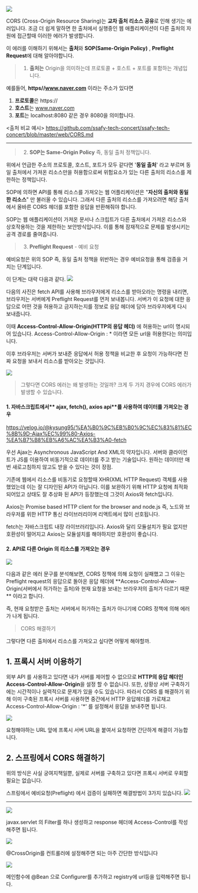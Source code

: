 ![](https://images.velog.io/images/alstjdwo1601/post/5f559cd8-fcd3-4424-9c05-ff92d4c71cf0/image.png)

CORS (Cross-Origin Resource Sharing)는 **교차 출처 리소스 공유**로 인해 생기는 에러입니다. 조금 더 쉽게 말하면 한 출처에서 실행중인 웹 애플리케이션이 다른 출처의 자원에 접근할때 이러한 에러가 발생합니다.

이 에러를 이해하기 위해서는 **출처**와 **SOP(Same-Origin Policy)** , **Preflight Request**에 대해 알아야합니다.

> 1. **출처는** Origin을 의미하는데 프로토콜 + 호스트 + 포트를 포함하는 개념입니다.

예를들어, **https//www.naver.com** 이라는 주소가 있다면 
1) **프로토콜**은 https://
2) **호스트**는 www.naver.com
3) **포트**는 localhost:8080 같은 경우 8080을 의미합니다.

 <출처 비교 예시>
https://github.com/ssafy-tech-concert/ssafy-tech-concert/blob/master/web/CORS.md

------------

> 2. **SOP는 Same-Origin Policy** 즉, 동일 출처 정책입니다. 

위에서 언급한 주소의 프로토콜, 호스트, 포트가 모두 같다면 '**동일 출처**' 라고 부르며 동일 출처에서 가져온 리소스만을 허용함으로써 위험요소가 있는 다른 출처의 리소스를 제한하는 정책입니다. 

SOP에 의하면 API를 통해 리소스를 가져오는 웹 어플리케이션은 "**자신의 출처와 동일한 리소스**" 만 불러올 수 있습니다. 그래서 다른 출처의 리소스를 가져오려면 해당 출처에서 올바른 CORS 헤더를 포함한 응답을 반환해줘야 합니다.

SOP는 웹 애플리케이션이 가져온 문서나 스크립트가 다른 출처에서 가져온 리소스와 상호작용하는 것을 제한하는 보안방식입니다. 이를 통해 잠재적으로 문제를 발생시키는 공격 경로를 줄여줍니다.


> 3. **Preflight Request** - 예비 요청

예비요청은 위의 SOP 즉, 동일 출처 정책을 위반하는 경우 예비요청을 통해 검증을 거치는 단계입니다.

이 단계는 대략 다음과 같다.
![](https://velog.velcdn.com/images/alstjdwo1601/post/f9797cbd-46ab-4d90-af95-0c6988a349f7/image.png)


다음의 사진은 fetch API를 사용해 브라우저에게 리소스를 받아오라는 명령을 내리면, 브라우저는 서버에게 Preflight Request를 먼저 보내봅니다. 서버가 이 요청에 대한 응답으로 어떤 것을 허용하고 금지하는지를 정보로 응답 헤더에 담아 브라우저에게 다시 보내줍니다.

이때 **Access-Control-Allow-Origin(HTTP의 응답 헤더)** 에 허용하는 url이 명시되어 있습니다.
Access-Control-Allow-Origin : * 이라면 모든 url을 허용한다는 의미입니다.

이후 브라우저는 서버가 보내준 응답에서 허용 정책을 비교한 후 요청이 가능하다면 진짜 요청을 보내서 리소스를 받아오는 것입니다.



![](https://images.velog.io/images/alstjdwo1601/post/ca5de7e5-afa9-4e6b-a822-5875acea285d/image.png)

> 그렇다면 CORS 에러는 왜 발생하는 것일까?
크게 두 가지 경우에 CORS 에러가 발생할 수 있습니다.

#### 1. 자바스크립트에서** ajax, fetch(), axios api**를 사용하여 데이터를 가져오는 경우


   https://velog.io/@kysung95/%EA%B0%9C%EB%B0%9C%EC%83%81%EC%8B%9D-Ajax%EC%99%80-Axios-%EA%B7%B8%EB%A6%AC%EA%B3%A0-fetch
    
  우선 Ajax는 Asynchronous JavaScript And XML의 약자입니다.
  서버와 클라이언트가 JS를 이용하여 비동기적으로 데이터를 주고 받는 기술입니다. 원하는 데이터만 매번 새로고침하지 않고도 받을 수 있다는 것이 장점.
  
  기존에 웹에서 리소스를 비동기로 요청할때 XHR(XML HTTP Request) 객체를 사용했었는데 이는 잘 디자인된 API가 아닙니다. 이를 보완하기 위해 HTTP 요청에 최적화되어있고 상태도 잘 추상화 된 API가 등장했는데 그것이 Axios와 fetch입니다.
  
  Axios는 Promise based HTTP client for the browser and node.js 즉, 노드와 브라우저를 위한 HTTP 통신 라이브러리이며 리액트에서 많이 선호됩니다.
  
  fetch는 자바스크립트 내장 라이브러리입니다. Axios와 달리 모듈설치가 필요 없지만 호환성이 떨어지고 Axios는 모듈설치를 해야하지만 호환성이 좋습니다.

#### 2. API로 다른 Origin 의 리소스를 가져오는 경우

![](https://images.velog.io/images/alstjdwo1601/post/cd1f8e5c-5799-49f2-894f-e78d10e5f091/image.png)

다음과 같은 에러 문구를 분석해보면, CORS 정책에 의해 요청이 실패했고 그 이유는 Preflight request의 응답으로 돌아온 응답 헤더에 **Access-Control-Allow-Origin(서버에서 허가하는 출처)와 현재 요청을 보내는 브라우저의 출처가 다르기 때문 **  이라고 합니다.

즉, 현재 요청받은 출처는 서버에서 허가하는 출처가 아니기에 CORS 정책에 의해 에러가 나게 됩니다.


> CORS 해결하기

그렇다면 다른 출처에서 리소스를 가져오고 싶다면 어떻게 해야할까.


## 1. 프록시 서버 이용하기


외부 API 를 사용하고 있다면 내가 서버를 제어할 수 없으므로 **HTTP의 응답 헤더인 Access-Control-Allow-Origin**을 설정 할 수 없습니다. 또한, 상황상 서버 구축하기에는 시간적이나 실력적으로 문제가 있을 수도 있습니다. 
따라서 CORS 를 해결하기 위해 이미 구축된 프록시 서버를 사용하면 중간에서 HTTP 응답헤더를 가로채고  Access-Control-Allow-Origin : '*' 를 설정해서 응답을 보내주면 됩니다.

![](https://velog.velcdn.com/images/alstjdwo1601/post/09f47742-36da-480a-896d-846e6665d402/image.png)

요청해야하는 URL 앞에 프록시 서버 URL을 붙여서 요청하면 간단하게 해결이 가능합니다.


## 2. 스프링에서 CORS 해결하기

위의 방식은 사실 궁여지책일뿐, 실제로 서버를 구축하고 있다면 프록시 서버로 우회할 필요는 없습니다.

스프링에서 예비요청(Preflight) 에서 검증이 실패하면 해결방법이 3가지 있습니다.
![](https://velog.velcdn.com/images/alstjdwo1601/post/44e5f0db-bde1-478f-9cae-2a2e12a74dd3/image.png)


---------------------------

![](https://velog.velcdn.com/images/alstjdwo1601/post/79383b51-ae04-4427-bc43-b0f6f960e33d/image.png)

javax.servlet 의 Filter를 하나 생성하고 response 헤더에 Access-Control를 작성해주면 됩니다.

![](https://velog.velcdn.com/images/alstjdwo1601/post/35740e86-5f0b-42e7-adcc-20b5f949ba5e/image.png)

@CrossOrigin를 컨트롤러에 설정해주면 되는 아주 간단한 방식입니다

![](https://velog.velcdn.com/images/alstjdwo1601/post/1397845e-7be2-4c77-aa38-1aca8790c900/image.png)


메인함수에 @Bean 으로 Configurer를 추가하고 registry에 url등을 입력해주면 됩니다.
